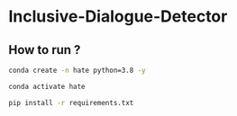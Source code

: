 # Inclusive-Dialogue-Detector

## How to run ?

```bash 
conda create -n hate python=3.8 -y 
```

```bash
conda activate hate 
```

```bash
pip install -r requirements.txt 
```

